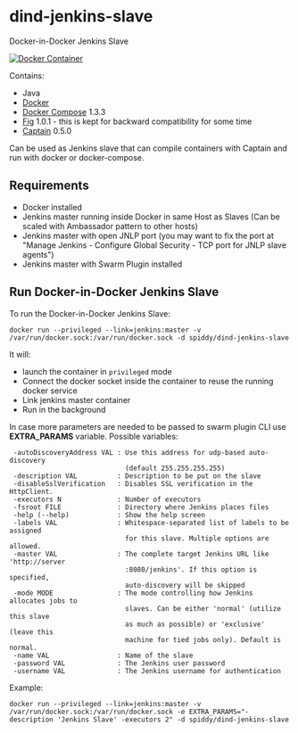 dind-jenkins-slave
==================

Docker-in-Docker Jenkins Slave

[![Docker Container](http://dockeri.co/image/spiddy/dind-jenkins-slave)](https://registry.hub.docker.com/u/spiddy/dind-jenkins-slave/)

Contains:

* Java
* [Docker](https://github.com/docker/docker)
* [Docker Compose](https://github.com/docker/compose) 1.3.3
* [Fig](http://www.fig.sh/) 1.0.1 - this is kept for backward compatibility for some time
* [Captain](https://github.com/harbur/captain) 0.5.0

Can be used as Jenkins slave that can compile containers with Captain and run with docker or docker-compose.

Requirements
------------

* Docker installed
* Jenkins master running inside Docker in same Host as Slaves (Can be scaled with Ambassador pattern to other hosts)
* Jenkins master with open JNLP port (you may want to fix the port at "Manage Jenkins - Configure Global Security - TCP port for JNLP slave agents")
* Jenkins master with Swarm Plugin installed

Run Docker-in-Docker Jenkins Slave
---------------------

To run the Docker-in-Docker Jenkins Slave:

```
docker run --privileged --link=jenkins:master -v /var/run/docker.sock:/var/run/docker.sock -d spiddy/dind-jenkins-slave
```

It will:

* launch the container in `privileged` mode
* Connect the docker socket inside the container to reuse the running docker service
* Link jenkins master container
* Run in the background

In case more parameters are needed to be passed to swarm plugin CLI use **EXTRA_PARAMS** variable. Possible variables:

```
 -autoDiscoveryAddress VAL : Use this address for udp-based auto-discovery
                             (default 255.255.255.255)
 -description VAL          : Description to be put on the slave
 -disableSslVerification   : Disables SSL verification in the HttpClient.
 -executors N              : Number of executors
 -fsroot FILE              : Directory where Jenkins places files
 -help (--help)            : Show the help screen
 -labels VAL               : Whitespace-separated list of labels to be assigned
                             for this slave. Multiple options are allowed.
 -master VAL               : The complete target Jenkins URL like 'http://server
                             :8080/jenkins'. If this option is specified,
                             auto-discovery will be skipped
 -mode MODE                : The mode controlling how Jenkins allocates jobs to
                             slaves. Can be either 'normal' (utilize this slave
                             as much as possible) or 'exclusive' (leave this
                             machine for tied jobs only). Default is normal.
 -name VAL                 : Name of the slave
 -password VAL             : The Jenkins user password
 -username VAL             : The Jenkins username for authentication
```

Example:

```
docker run --privileged --link=jenkins:master -v /var/run/docker.sock:/var/run/docker.sock -e EXTRA_PARAMS="-description 'Jenkins Slave' -executors 2" -d spiddy/dind-jenkins-slave
```

